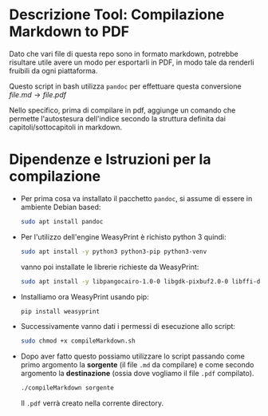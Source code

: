 # Descrizione Tool: Compilazione Markdown to PDF

Dato che vari file di questa repo sono in formato markdown, potrebbe risultare utile avere un modo per esportarli in PDF, in modo tale
da renderli fruibili da ogni piattaforma.

Questo script in bash utilizza `pandoc` per effettuare questa conversione $file.md \rightarrow file.pdf$

Nello specifico, prima di compilare in pdf, aggiunge un comando che permette l'autostesura dell'indice secondo la struttura definita dai capitoli/sottocapitoli in markdown.

# Dipendenze e Istruzioni per la compilazione

- Per prima cosa va installato il pacchetto `pandoc`, si assume di essere in ambiente Debian based:

    ```bash
    sudo apt install pandoc
    ```

- Per l'utilizzo dell'engine WeasyPrint è richisto python 3 quindi:

    ```bash
    sudo apt install -y python3 python3-pip python3-venv
    ```
    vanno poi installate le librerie richieste da WeasyPrint:
    ```bash
    sudo apt install -y libpangocairo-1.0-0 libgdk-pixbuf2.0-0 libffi-dev libcairo2 libcairo2-dev
    ```

- Installiamo ora WeasyPrint usando pip:

    ```bash
    pip install weasyprint
    ```

- Successivamente vanno dati i permessi di esecuzione allo script:
    ```bash
    sudo chmod +x compileMarkdown.sh
    ```
- Dopo aver fatto questo possiamo utilizzare lo script passando come primo argomento la **sorgente** (il file `.md` da compilare) e come secondo argomento la **destinazione** (ossia dove vogliamo il file `.pdf` compilato).
    ```bash
    ./compileMarkdown sorgente
    ```
    Il `.pdf` verrà creato nella corrente directory.